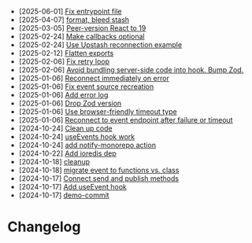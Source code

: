 - [2025-06-01] [Fix entrypoint file](https://github.com/RubricLab/events/commit/ce504b40899971e76e93aaf888317cd153cbae71)
- [2025-04-07] [format, bleed stash](https://github.com/RubricLab/events/commit/671ff00a2cc819059a02437c3d38d4e879206946)
- [2025-03-05] [Peer-version React to 19](https://github.com/RubricLab/events/commit/c63acd11e8d49c4eca24145d519eeb8048ba9553)
- [2025-02-24] [Make callbacks optional](https://github.com/RubricLab/events/commit/f5d83a9e54c2b1a2dc251ec278b5b1c3952a2bfd)
- [2025-02-24] [Use Upstash reconnection example](https://github.com/RubricLab/events/commit/67b03b6b9a4b4147ff4fbed16e31fe6076747ef3)
- [2025-02-12] [Flatten exports](https://github.com/RubricLab/events/commit/2dc974ac8fb40398f4759016f72f327ef5b1d532)
- [2025-02-06] [Fix retry loop](https://github.com/RubricLab/events/commit/9237d47d5c2d39cf5231ea520291e0bb871c71d8)
- [2025-02-06] [Avoid bundling server-side code into hook. Bump Zod.](https://github.com/RubricLab/events/commit/d81503d74154983bfa2f9d6b2a04cddaf569d36b)
- [2025-01-06] [Reconnect immediately on error](https://github.com/RubricLab/events/commit/92bdcca1192966681afa0411f89c001bc9d6684a)
- [2025-01-06] [Fix event source recreation](https://github.com/RubricLab/events/commit/fe2eecd1044bd62c6b585ec0da170c2b2f076194)
- [2025-01-06] [Add error log](https://github.com/RubricLab/events/commit/ddc3710d64c57c8396b262c479a11e06ac7a2c75)
- [2025-01-06] [Drop Zod version](https://github.com/RubricLab/events/commit/9a7941f9b63ef530410fbc49d60fe6b4e7faa6d8)
- [2025-01-06] [Use browser-friendly timeout type](https://github.com/RubricLab/events/commit/12542ba319de946b825e703a5c1f6a3903a2402c)
- [2025-01-06] [Reconnect to event endpoint after failure or timeout](https://github.com/RubricLab/events/commit/04b943be5d413d3e3d7c8316a794c1a69e0f6627)
- [2024-10-24] [Clean up code](https://github.com/RubricLab/events/commit/1779a672ef8a5771e4b77e62e7c3ba49b985c375)
- [2024-10-24] [useEvents hook work](https://github.com/RubricLab/events/commit/13bc06d3e26fd6d374b66bf95c43253471f3c925)
- [2024-10-24] [add notify-monorepo action](https://github.com/RubricLab/events/commit/58b8bb61af0a633d7f36d5aa78f9f26bec076bc2)
- [2024-10-22] [Add ioredis dep](https://github.com/RubricLab/events/commit/37850e8e16a8127c92d7340ff3a3ca7ae6b8c1fe)
- [2024-10-18] [cleanup](https://github.com/RubricLab/events/commit/2bda73ee524180ead7b55f3c7ee367da9f095c65)
- [2024-10-18] [migrate event to functions vs. class](https://github.com/RubricLab/events/commit/5be674bb0013563b2c897742e676d6a059318dec)
- [2024-10-17] [Connect send and publish methods](https://github.com/RubricLab/events/commit/417145ada1f17d31be2a5f4f962badb662be601f)
- [2024-10-17] [Add useEvent hook](https://github.com/RubricLab/events/commit/d73ace219e6efd841ae811c91fc1543e32c5e2f9)
- [2024-10-17] [demo-commit](https://github.com/RubricLab/events/commit/816cea8d14674a7120242d9ea29b5611dad28be9)
# Changelog

